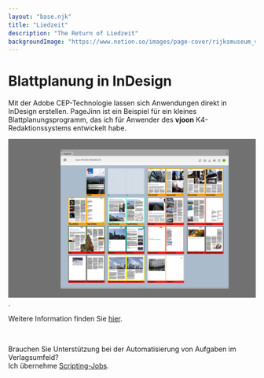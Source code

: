 ```yaml
---
layout: "base.njk"
title: "Liedzeit"
description: "The Return of Liedzeit"
backgroundImage: "https://www.notion.so/images/page-cover/rijksmuseum_vermeer_the_milkmaid.jpg"
---
```


# Blattplanung in InDesign

Mit der Adobe CEP-Technologie lassen sich Anwendungen direkt in InDesign erstellen. PageJinn ist ein Beispiel für ein kleines Blattplanungsprogramm, das ich für Anwender des **vjoon** K4-Redaktionssystems entwickelt habe.

[<img  src="/assets/img/featured-background.jpg" alt="pagejinnbg">](https://pagejinn.netlify.app/).

Weitere Information finden Sie  [hier](https://pagejinn.netlify.app/).


<br>

Brauchen Sie Unterstützung bei der Automatisierung von Aufgaben im Verlagsumfeld?
<br>
Ich übernehme <a href="/contact">Scripting-Jobs</a>.

<!--<p>Wie sagt JG so schön: Willkommen, Bienvenue, Welcome!</p>
<p>Vor fast zwanzig Jahren gab es schon einmal eine Liedzeit Homepage.
Aber für eine Privatperson, die nichts zu verkaufen hat, weder materiell, noch irgendwie ideell ist sowas ja irgendwie albern.
Und so wurde die Seite eingestellt, und stattdessen fing ich 2005 einen Blog auf LiveJournal an.</p>
<p>Und den nannte ich Levities. Weil auch darin nichts Tiefsinniges vorkommen sollte.</p>
<p>Nun drehe ich das Rad zurück und stelle meine neue Homepage vor. Einerseits, um neue technische Möglichkeiten kennenzulernen und zu nutzen, andererseits aber auch, weil auf LJ seit einiger Zeit nicht nur zuviel, sondern auch noch besonders hässliche Werbung geschaltet wird.</p>
<p>Zu den eingesetzten technischen Werkzeugen vielleicht demnächst mehr.</p>
<p>-- Happy Reading!</p>-->



